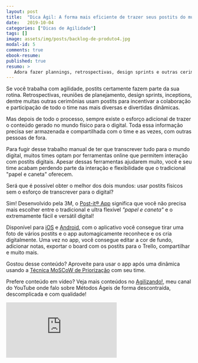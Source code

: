 ```yaml
---
layout: post
title:  "Dica Ágil: A forma mais eficiente de trazer seus postits do mundo físico para o digital!"
date:   2019-10-04
categories: ["Dicas de Agilidade"]
tags: []
image: assets/img/posts/backlog-de-produto4.jpg
modal-id: 5
comments: true
ebook-resume:
published: true
resumo: >
   Adora fazer plannings, retrospectivas, design sprints e outras cerimônias utilizando postit's mas detesta a parte de agrupar, guardar e depois passar todo o conteúdo deles para o computador? Continue lendo este post e nunca mais se preocupe com isso de novo!
---
```


Se você trabalha com agilidade, postits certamente fazem parte da sua rotina. Retrospectivas, reuniões de planejamento, design sprints, inceptions, dentre muitas outras cerimônias usam postits para incentivar a colaboração e participação de todo o time nas mais diversas e divertidas dinâmicas.

Mas depois de todo o processo, sempre existe o esforço adicional de trazer o conteúdo gerado no mundo físico para o digital. Toda essa informação precisa ser armazenada e compartilhada com o time e as vezes, com outras pessoas de fora.

Para fugir desse trabalho manual de ter que transcrever tudo para o mundo digital, muitos times optam por ferramentas online que permitem interação com postits digitais. Apesar dessas ferramentas ajudarem muito, você e seu time acabam perdendo parte da interação e flexibilidade que o tradicional "papel e caneta" oferecem.

Será que é possível obter o melhor dos dois mundos: usar postits físicos sem o esforço de transcrever para o digital?

Sim! Desenvolvido pela 3M, o [Post-it® App](https://play.google.com/store/apps/details?id=com.mmm.postit&hl=en) significa que você não precisa mais escolher entre o tradicional e ultra flexível _"papel e caneta"_ e o extremamente fácil e versátil digital!

Disponível para [iOS](https://apps.apple.com/us/app/post-it/id920127738) e [Android](https://play.google.com/store/apps/details?id=com.mmm.postit&hl=en), com o aplicativo você consegue tirar uma foto de vários postits e o app automagicamente reconhece e os cria digitalmente. Uma vez no app, você consegue editar a cor de fundo, adicionar notas, exportar o board com os postits para o Trello, compartilhar e muito mais.

Gostou desse conteúdo? Aproveite para usar o app após uma dinâmica usando a [Técnica MoSCoW de Priorização](http://127.0.0.1:4000/articles/tecnica-moscow-priorizacao) com seu time.

Prefere conteúdo em vídeo? Veja mais conteúdos no [Agilizando!](https://youtube.com/agilizando), meu canal do YouTube onde falo sobre Métodos Ágeis de forma descontraída, descomplicada e com qualidade!

<div class="row">
  <div class="col-md-2"></div>
  <div class="col-md-8">
      <div class="portfolio-item">
        <div class="video-container">
          <iframe src="https://www.youtube.com/embed/OOux_bS40pk" frameborder="0" allow="accelerometer; autoplay; encrypted-media; gyroscope; picture-in-picture" allowfullscreen></iframe>
        </div>
      </div>
  </div>
  <div class="col-md-2"></div>
</div>